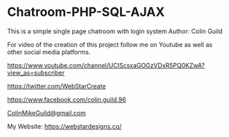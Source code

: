 # Chatroom-PHP-SQL-AJAX
This is a simple single page chatroom with login system
Author: Colin Guild 

For video of the creation of this project follow me on Youtube as well as other social media platforms.

https://www.youtube.com/channel/UCIScsxaGOGzVDxR5PQ0KZwA?view_as=subscriber

https://twitter.com/WebStarCreate

https://www.facebook.com/colin.guild.96

ColinMikeGuild@gmail.com

My Website: https://webstardesigns.co/


